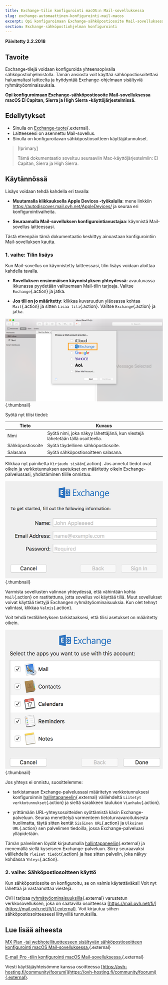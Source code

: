 ```yaml
---
title: Exchange-tilin konfigurointi macOS:n Mail-sovelluksessa
slug: exchange-automaattinen-konfigurointi-mail-macos
excerpt: Opi konfiguroimaan Exchange-sähköpostiosoite Mail-sovelluksessa El Capitan, Sierra ja High Sierra -käyttöjärjestelmissä
section: Exchange-sähköpostiohjelman konfigurointi
---
```


**Päivitetty 2.2.2018**

## Tavoite

Exchange-tilejä voidaan konfiguroida yhteensopivalla sähköpostiohjelmistolla. Tämän ansiosta voit käyttää sähköpostiosoitettasi haluamaltasi laitteelta ja hyödyntää Exchange-ohjelmaan sisältyviä ryhmätyöominaisuuksia.

**Opi konfiguroimaan Exchange-sähköpostiosoite Mail-sovelluksessa macOS El Capitan, Sierra ja High Sierra -käyttöjärjestelmissä.**


## Edellytykset

- Sinulla on [Exchange-tuote](https://www.ovh-hosting.fi/sahkopostit/){.external}.
- Laitteeseesi on asennettu Mail-sovellus.
- Sinulla on konfiguroitavan sähköpostiosoitteen käyttäjätunnukset.

> [!primary]
>
> Tämä dokumentaatio soveltuu seuraaviin Mac-käyttöjärjestelmiin: El Capitan, Sierra ja High Sierra.
>

## Käytännössä

Lisäys voidaan tehdä kahdella eri tavalla:

- **Muutamalla klikkauksella Apple Devices -työkalulla**: mene linkkiin <https://autodiscover.mail.ovh.net/AppleDevices/> ja seuraa eri konfigurointivaiheita.

- **Seuraamalla Mail-sovelluksen konfigurointiavustajaa**: käynnistä Mail-sovellus laitteessasi.

Tästä eteenpäin tämä dokumentaatio keskittyy ainoastaan konfigurointiin Mail-sovelluksen kautta.

### 1. vaihe: Tilin lisäys

Kun Mail-sovellus on käynnistetty laitteessasi, tilin lisäys voidaan aloittaa kahdella tavalla.

- **Sovelluksen ensimmäisen käynnistyksen yhteydessä**: avautuvassa ikkunassa pyydetään valitsemaan Mail-tilin tarjoaja. Valitse `Exchange`{.action} ja jatka.

- **Jos tili on jo määritetty**: klikkaa kuvaruudun yläosassa kohtaa `Mail`{.action} ja sitten `Lisää tili`{.action}. Valitse `Exchange`{.action} ja jatka.

![exchange](images/configuration-mail-macos-step1.png){.thumbnail}

Syötä nyt tilisi tiedot:

|Tieto|Kuvaus| 
|---|---| 
|Nimi|Syötä nimi, joka näkyy lähettäjänä, kun viestejä lähetetään tällä osoitteella.|
|Sähköpostiosoite|Syötä täydellinen sähköpostiosoite.|
|Salasana|Syötä sähköpostiosoitteen salasana.|  

Klikkaa nyt painiketta `Kirjaudu sisään`{.action}. Jos annetut tiedot ovat oikein ja verkkotunnuksen asetukset on määritetty oikein Exchange-palvelussasi, yhdistäminen tilille onnistuu.

![exchange](images/configuration-mail-macos-step2.png){.thumbnail}

Varmista sovellusten valinnan yhteydessä, että vähintään kohta `Mail`{.action} on rastitettuna, jotta sovellus voi käyttää tiliä. Muut sovellukset voivat käyttää tiettyjä Exchangen ryhmätyöominaisuuksia. Kun olet tehnyt valintasi, klikkaa `Valmis`{.action}.

Voit tehdä testilähetyksen tarkistaaksesi, että tilisi asetukset on määritetty oikein.

![exchange](images/configuration-mail-macos-step3.png){.thumbnail}

Jos yhteys ei onnistu, suosittelemme:

- tarkistamaan Exchange-palvelussasi määritetyn verkkotunnuksesi konfiguroinnin [hallintapaneelin](https://www.ovh.com/auth/?action=gotomanager){.external} välilehdeltä `Liitetyt verkkotunnukset`{.action} ja sieltä sarakkeen taulukon `Vianhaku`{.action}.

- yrittämään URL-yhteysosoitteiden syöttämistä käsin Exchange-palveluun. Seuraa menettelyä varmenteen tietoturvavaroituksesta huolimatta, täytä sitten kentät `Sisäinen URL`{.action} ja `Ulkoinen URL`{.action} sen palvelimen tiedoilla, jossa Exchange-palveluasi ylläpidetään.

Tämän palvelimen löydät kirjautumalla [hallintapaneeliin](https://www.ovh.com/auth/?action=gotomanager){.external} ja menemällä siellä kyseiseen Exchange-palveluun. Siirry seuraavaksi välilehdelle `Yleiset tiedot`{.action} ja hae sitten palvelin, joka näkyy kohdassa `Yhteys`{.action}.

### 2. vaihe: Sähköpostiosoitteen käyttö

Kun sähköpostiosoite on konfiguroitu, se on valmis käytettäväksi! Voit nyt lähettää ja vastaanottaa viestejä.

OVH tarjoaa [ryhmätyöominaisuuksilla](https://www.ovh-hosting.fi/sahkopostit/){.external} varustetun verkkosovelluksen, joka on saatavilla osoitteessa [https://mail.ovh.net/fi/](https://mail.ovh.net/fi/){.external}. Voit kirjautua siihen sähköpostiosoitteeseesi liittyvillä tunnuksilla.

## Lue lisää aiheesta

[MX Plan -tai webhotellituotteeseen sisältyvän sähköpostiosoitteen konfigurointi macOS Mail-sovelluksessa.](https://docs.ovh.com/fi/emails/jaettu_sahkoposti_sahkopostin_konfigurointiohje_mac_-_el_capitan/){.external}

[E-mail Pro -tilin konfigurointi macOS Mail-sovelluksessa.](https://docs.ovh.com/fi/emails-pro/email-pro-mail-macos-konfigurointi/){.external}

Viesti käyttäjäyhteisömme kanssa osoitteessa [https://ovh-hosting.fi/community/foorumi](https://ovh-hosting.fi/community/foorumi){.external}.